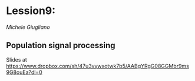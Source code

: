# Lession9:
*Michele Giugliano*

## Population signal processing

Slides at https://www.dropbox.com/sh/47u3vywxotwk7b5/AABgYRgG08GGMbr9ms9G8ouEa?dl=0
